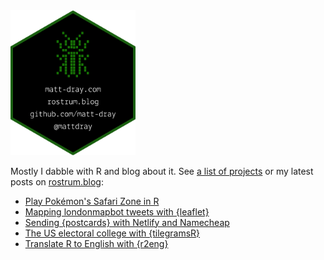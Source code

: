 <img src="https://raw.githubusercontent.com/matt-dray/stickers/master/output/business_hex.png" width=200>

Mostly I dabble with R and blog about it. See [a list of projects](https://github.com/matt-dray/projects/blob/main/README.md) or my latest posts on [rostrum.blog](https://www.rostrum.blog/):

<!-- BLOG-POST-LIST:START -->
- [Play Pokémon's Safari Zone in R](https://www.rostrum.blog/2021/01/04/safar6/)
- [Mapping londonmapbot tweets with {leaflet}](https://www.rostrum.blog/2020/12/20/londonmapbot-leaflet/)
- [Sending {postcards} with Netlify and Namecheap](https://www.rostrum.blog/2020/12/08/postcard/)
- [The US electoral college with {tilegramsR}](https://www.rostrum.blog/2020/11/21/president-tilegram/)
- [Translate R to English with {r2eng}](https://www.rostrum.blog/2020/11/14/hello-r2eng/)
<!-- BLOG-POST-LIST:END -->
